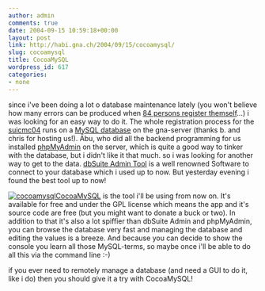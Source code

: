 ```yaml
---
author: admin
comments: true
date: 2004-09-15 10:59:18+00:00
layout: post
link: http://habi.gna.ch/2004/09/15/cocoamysql/
slug: cocoamysql
title: CocoaMySQL
wordpress_id: 617
categories:
- none
---
```


since i've been doing a lot o database maintenance lately (you won't believe how many errors can be produced when [84 persons register themself](http://suicmc04.ch/registration/english.php)...) i was looking for an easy way to do it.
The whole registration process for the [suicmc04](http://www.suicmc04.ch/) runs on a [MySQL database](http://www.mysql.com/) on the gna-server (thanks b. and chris for hosting us!). 
Äbu, who did all the backend programming for us installed [phpMyAdmin](http://www.phpmyadmin.net/home_page/) on the server, which is quite a good way to tinker with the database, but i didn't like it that much. so i was looking for another way to get to the data. [dbSuite Admin Tool](http://www.dbsuite.de/) is a well renowned Software to connect to your database which i used up to now. But yesterday evening i found the best tool up to now!

[![cocoamysql](http://habi.gna.ch/blog/images/cocoamysql-tm.jpg)](http://habi.gna.ch/blog/images/cocoamysql.jpg)[CocoaMySQL](http://cocoamysql.sourceforge.net/) is the tool i'll be using from now on. It's available for free and under the GPL license which means the app and it's source code are free (but you might want to donate a buck or two). 
In addition to that it's also a lot spiffier than dbSuite Admin and phpMyAdmin, you can browse the database very fast and managing the database and editing the values is a breeze. And because you can decide to show the console you learn all those MySQL-terms, so maybe once i'll be able to do all this via the command line :-)

if you ever need to remotely manage a database (and need a GUI to do it, like i do) then you should give it a try with CocoaMySQL!
